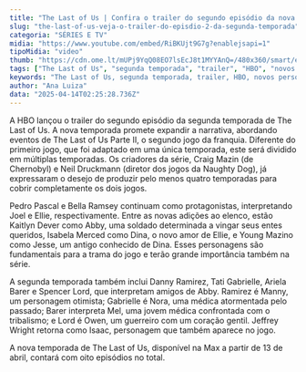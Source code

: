 ```yaml
---
title: "The Last of Us | Confira o trailer do segundo episódio da nova temporada"
slug: "the-last-of-us-veja-o-trailer-do-episdio-2-da-segunda-temporada"
categoria: "SÉRIES E TV"
midia: "https://www.youtube.com/embed/RiBKUjt9G7g?enablejsapi=1"
tipoMidia: "video"
thumb: "https://cdn.ome.lt/mUPj9YqQ08EO7lsEcJ8t1MYYAnQ=/480x360/smart/extras/conteudos/GoWg3AcXoAAYgS1.jpeg"
tags: ["The Last of Us", "segunda temporada", "trailer", "HBO", "novos personagens", "especial-The Last of Us"]
keywords: "The Last of Us, segunda temporada, trailer, HBO, novos personagens"
author: "Ana Luiza"
data: "2025-04-14T02:25:28.736Z"
---
```


A HBO lançou o trailer do segundo episódio da segunda temporada de The Last of Us. A nova temporada promete expandir a narrativa, abordando eventos de The Last of Us Parte II, o segundo jogo da franquia. Diferente do primeiro jogo, que foi adaptado em uma única temporada, este será dividido em múltiplas temporadas. Os criadores da série, Craig Mazin (de Chernobyl) e Neil Druckmann (diretor dos jogos da Naughty Dog), já expressaram o desejo de produzir pelo menos quatro temporadas para cobrir completamente os dois jogos.

Pedro Pascal e Bella Ramsey continuam como protagonistas, interpretando Joel e Ellie, respectivamente. Entre as novas adições ao elenco, estão Kaitlyn Dever como Abby, uma soldado determinada a vingar seus entes queridos, Isabela Merced como Dina, o novo amor de Ellie, e Young Mazino como Jesse, um antigo conhecido de Dina. Esses personagens são fundamentais para a trama do jogo e terão grande importância também na série.

A segunda temporada também inclui Danny Ramirez, Tati Gabrielle, Ariela Barer e Spencer Lord, que interpretam amigos de Abby. Ramirez é Manny, um personagem otimista; Gabrielle é Nora, uma médica atormentada pelo passado; Barer interpreta Mel, uma jovem médica confrontada com o tribalismo; e Lord é Owen, um guerreiro com um coração gentil. Jeffrey Wright retorna como Isaac, personagem que também aparece no jogo.

A nova temporada de The Last of Us, disponível na Max a partir de 13 de abril, contará com oito episódios no total.
